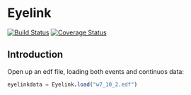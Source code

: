 # Eyelink

[![Build Status](https://travis-ci.org/grero/Eyelink.jl.svg?branch=master)](https://travis-ci.org/grero/Eyelink.jl)
[![Coverage Status](https://coveralls.io/repos/github/grero/Eyelink.jl/badge.svg?branch=master)](https://coveralls.io/github/grero/Eyelink.jl?branch=master)
## Introduction
Open up an edf file, loading both events and continuos data:

```julia
eyelinkdata = Eyelink.load("w7_10_2.edf")
```
